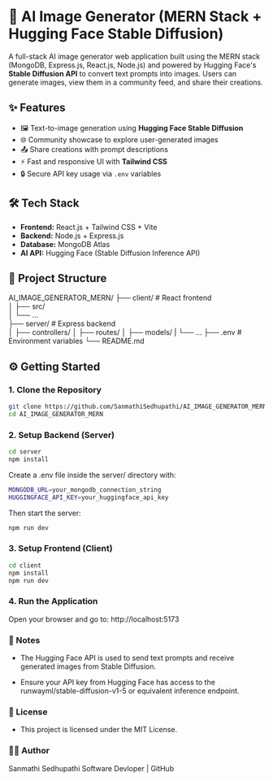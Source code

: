 # 🧠 AI Image Generator (MERN Stack + Hugging Face Stable Diffusion)

A full-stack AI image generator web application built using the MERN stack (MongoDB, Express.js, React.js, Node.js) and powered by Hugging Face's **Stable Diffusion API** to convert text prompts into images. Users can generate images, view them in a community feed, and share their creations.

## ✨ Features

- 🖼️ Text-to-image generation using **Hugging Face Stable Diffusion**
- 🌐 Community showcase to explore user-generated images
- 📤 Share creations with prompt descriptions
- ⚡ Fast and responsive UI with **Tailwind CSS**
- 🔒 Secure API key usage via `.env` variables

## 🛠️ Tech Stack

- **Frontend:** React.js + Tailwind CSS + Vite
- **Backend:** Node.js + Express.js
- **Database:** MongoDB Atlas
- **AI API:** Hugging Face (Stable Diffusion Inference API)

## 📁 Project Structure

AI_IMAGE_GENERATOR_MERN/
├── client/ # React frontend    
│ ├── src/   
│ └── ...   
├── server/ # Express backend   
│ ├── controllers/
│ ├── routes/
│ ├── models/
| └── ...
├── .env # Environment variables
└── README.md

## ⚙️ Getting Started

### 1. Clone the Repository

```bash
git clone https://github.com/SanmathiSedhupathi/AI_IMAGE_GENERATOR_MERN.git
cd AI_IMAGE_GENERATOR_MERN
```
### 2. Setup Backend (Server)
```bash
cd server
npm install
```

Create a .env file inside the server/ directory with:
```bash
MONGODB_URL=your_mongodb_connection_string
HUGGINGFACE_API_KEY=your_huggingface_api_key
```
Then start the server:
```bash
npm run dev
```
### 3. Setup Frontend (Client)
```bash
cd client
npm install
npm run dev
```
### 4. Run the Application
Open your browser and go to: http://localhost:5173


### 📌 Notes
- The Hugging Face API is used to send text prompts and receive generated images from Stable Diffusion.

- Ensure your API key from Hugging Face has access to the runwayml/stable-diffusion-v1-5 or equivalent inference endpoint.

### 📄 License
- This project is licensed under the MIT License.

### 🙋‍♀️ Author
Sanmathi Sedhupathi
Software Devloper | GitHub
